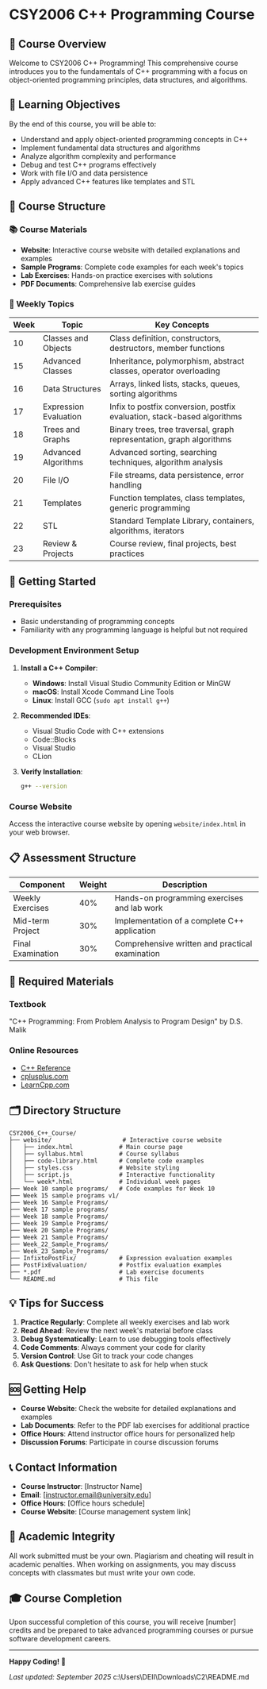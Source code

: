 # CSY2006 C++ Programming Course

## 📖 Course Overview

Welcome to CSY2006 C++ Programming! This comprehensive course introduces you to the fundamentals of C++ programming with a focus on object-oriented programming principles, data structures, and algorithms.

## 🎯 Learning Objectives

By the end of this course, you will be able to:
- Understand and apply object-oriented programming concepts in C++
- Implement fundamental data structures and algorithms
- Analyze algorithm complexity and performance
- Debug and test C++ programs effectively
- Work with file I/O and data persistence
- Apply advanced C++ features like templates and STL

## 📁 Course Structure

### 📚 Course Materials
- **Website**: Interactive course website with detailed explanations and examples
- **Sample Programs**: Complete code examples for each week's topics
- **Lab Exercises**: Hands-on practice exercises with solutions
- **PDF Documents**: Comprehensive lab exercise guides

### 📅 Weekly Topics

| Week | Topic | Key Concepts |
|------|-------|--------------|
| 10 | Classes and Objects | Class definition, constructors, destructors, member functions |
| 15 | Advanced Classes | Inheritance, polymorphism, abstract classes, operator overloading |
| 16 | Data Structures | Arrays, linked lists, stacks, queues, sorting algorithms |
| 17 | Expression Evaluation | Infix to postfix conversion, postfix evaluation, stack-based algorithms |
| 18 | Trees and Graphs | Binary trees, tree traversal, graph representation, graph algorithms |
| 19 | Advanced Algorithms | Advanced sorting, searching techniques, algorithm analysis |
| 20 | File I/O | File streams, data persistence, error handling |
| 21 | Templates | Function templates, class templates, generic programming |
| 22 | STL | Standard Template Library, containers, algorithms, iterators |
| 23 | Review & Projects | Course review, final projects, best practices |

## 🚀 Getting Started

### Prerequisites
- Basic understanding of programming concepts
- Familiarity with any programming language is helpful but not required

### Development Environment Setup

1. **Install a C++ Compiler**:
   - **Windows**: Install Visual Studio Community Edition or MinGW
   - **macOS**: Install Xcode Command Line Tools
   - **Linux**: Install GCC (`sudo apt install g++`)

2. **Recommended IDEs**:
   - Visual Studio Code with C++ extensions
   - Code::Blocks
   - Visual Studio
   - CLion

3. **Verify Installation**:
   ```bash
   g++ --version
   ```

### Course Website
Access the interactive course website by opening `website/index.html` in your web browser.

## 📋 Assessment Structure

| Component | Weight | Description |
|-----------|--------|-------------|
| Weekly Exercises | 40% | Hands-on programming exercises and lab work |
| Mid-term Project | 30% | Implementation of a complete C++ application |
| Final Examination | 30% | Comprehensive written and practical examination |

## 📖 Required Materials

### Textbook
"C++ Programming: From Problem Analysis to Program Design" by D.S. Malik

### Online Resources
- [C++ Reference](https://en.cppreference.com/)
- [cplusplus.com](http://www.cplusplus.com/)
- [LearnCpp.com](https://www.learncpp.com/)

## 🗂️ Directory Structure

```
CSY2006_C++_Course/
├── website/                    # Interactive course website
│   ├── index.html             # Main course page
│   ├── syllabus.html          # Course syllabus
│   ├── code-library.html      # Complete code examples
│   ├── styles.css             # Website styling
│   ├── script.js              # Interactive functionality
│   └── week*.html             # Individual week pages
├── Week 10 sample programs/   # Code examples for Week 10
├── Week 15 sample programs v1/
├── Week 16 Sample Programs/
├── Week 17 sample programs/
├── Week 18 sample Programs/
├── Week 19 Sample Programs/
├── Week 20 Sample Programs/
├── Week 21 Sample Programs/
├── Week_22_Sample_Programs/
├── Week_23_Sample_Programs/
├── InfixtoPostFix/            # Expression evaluation examples
├── PostFixEvaluation/         # Postfix evaluation examples
├── *.pdf                      # Lab exercise documents
└── README.md                  # This file
```

## 💡 Tips for Success

1. **Practice Regularly**: Complete all weekly exercises and lab work
2. **Read Ahead**: Review the next week's material before class
3. **Debug Systematically**: Learn to use debugging tools effectively
4. **Code Comments**: Always comment your code for clarity
5. **Version Control**: Use Git to track your code changes
6. **Ask Questions**: Don't hesitate to ask for help when stuck

## 🆘 Getting Help

- **Course Website**: Check the website for detailed explanations and examples
- **Lab Documents**: Refer to the PDF lab exercises for additional practice
- **Office Hours**: Attend instructor office hours for personalized help
- **Discussion Forums**: Participate in course discussion forums

## 📞 Contact Information

- **Course Instructor**: [Instructor Name]
- **Email**: [instructor.email@university.edu]
- **Office Hours**: [Office hours schedule]
- **Course Website**: [Course management system link]

## 📜 Academic Integrity

All work submitted must be your own. Plagiarism and cheating will result in academic penalties. When working on assignments, you may discuss concepts with classmates but must write your own code.

## 🎓 Course Completion

Upon successful completion of this course, you will receive [number] credits and be prepared to take advanced programming courses or pursue software development careers.

---

**Happy Coding! 🚀**

*Last updated: September 2025*</content>
<parameter name="filePath">c:\Users\DEII\Downloads\C2\README.md
